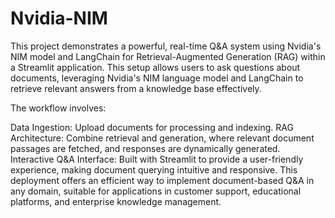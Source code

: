 # Nvidia-NIM
This project demonstrates a powerful, real-time Q&A system using Nvidia's NIM model and LangChain for Retrieval-Augmented Generation (RAG) within a Streamlit application. This setup allows users to ask questions about documents, leveraging Nvidia's NIM language model and LangChain to retrieve relevant answers from a knowledge base effectively.

The workflow involves:

Data Ingestion: Upload documents for processing and indexing.
RAG Architecture: Combine retrieval and generation, where relevant document passages are fetched, and responses are dynamically generated.
Interactive Q&A Interface: Built with Streamlit to provide a user-friendly experience, making document querying intuitive and responsive.
This deployment offers an efficient way to implement document-based Q&A in any domain, suitable for applications in customer support, educational platforms, and enterprise knowledge management.